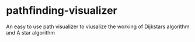 # pathfinding-visualizer
An easy to use path visualizer to viusalize the working of Dijkstars algorithm and A star algorithm

